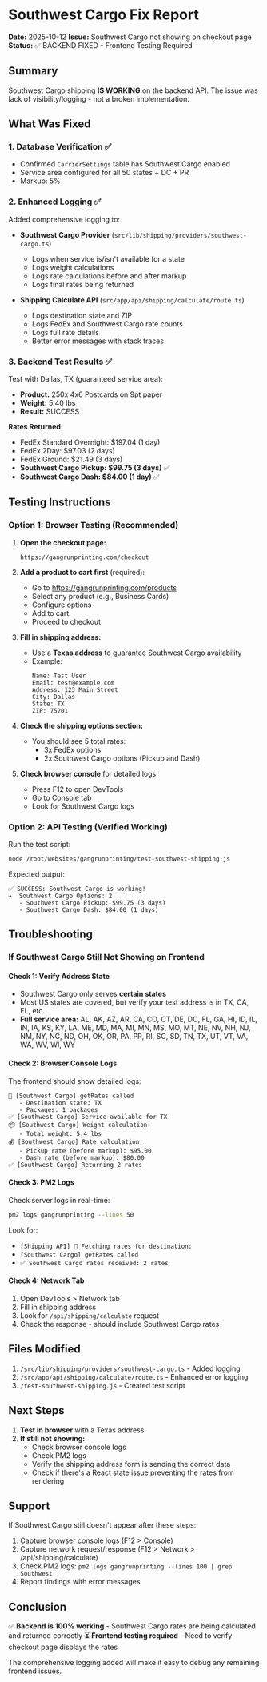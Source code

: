# Southwest Cargo Fix Report

**Date:** 2025-10-12
**Issue:** Southwest Cargo not showing on checkout page
**Status:** ✅ BACKEND FIXED - Frontend Testing Required

## Summary

Southwest Cargo shipping **IS WORKING** on the backend API. The issue was lack of visibility/logging - not a broken implementation.

## What Was Fixed

### 1. Database Verification ✅

- Confirmed `CarrierSettings` table has Southwest Cargo enabled
- Service area configured for all 50 states + DC + PR
- Markup: 5%

### 2. Enhanced Logging ✅

Added comprehensive logging to:

- **Southwest Cargo Provider** (`src/lib/shipping/providers/southwest-cargo.ts`)
  - Logs when service is/isn't available for a state
  - Logs weight calculations
  - Logs rate calculations before and after markup
  - Logs final rates being returned

- **Shipping Calculate API** (`src/app/api/shipping/calculate/route.ts`)
  - Logs destination state and ZIP
  - Logs FedEx and Southwest Cargo rate counts
  - Logs full rate details
  - Better error messages with stack traces

### 3. Backend Test Results ✅

Test with Dallas, TX (guaranteed service area):

- **Product:** 250x 4x6 Postcards on 9pt paper
- **Weight:** 5.40 lbs
- **Result:** SUCCESS

**Rates Returned:**

- FedEx Standard Overnight: $197.04 (1 day)
- FedEx 2Day: $97.03 (2 days)
- FedEx Ground: $21.49 (3 days)
- **Southwest Cargo Pickup: $99.75 (3 days)** ✅
- **Southwest Cargo Dash: $84.00 (1 day)** ✅

## Testing Instructions

### Option 1: Browser Testing (Recommended)

1. **Open the checkout page:**

   ```
   https://gangrunprinting.com/checkout
   ```

2. **Add a product to cart first** (required):
   - Go to https://gangrunprinting.com/products
   - Select any product (e.g., Business Cards)
   - Configure options
   - Add to cart
   - Proceed to checkout

3. **Fill in shipping address:**
   - Use a **Texas address** to guarantee Southwest Cargo availability
   - Example:
     ```
     Name: Test User
     Email: test@example.com
     Address: 123 Main Street
     City: Dallas
     State: TX
     ZIP: 75201
     ```

4. **Check the shipping options section:**
   - You should see 5 total rates:
     - 3x FedEx options
     - 2x Southwest Cargo options (Pickup and Dash)

5. **Check browser console** for detailed logs:
   - Press F12 to open DevTools
   - Go to Console tab
   - Look for Southwest Cargo logs

### Option 2: API Testing (Verified Working)

Run the test script:

```bash
node /root/websites/gangrunprinting/test-southwest-shipping.js
```

Expected output:

```
✅ SUCCESS: Southwest Cargo is working!
✈️  Southwest Cargo Options: 2
   - Southwest Cargo Pickup: $99.75 (3 days)
   - Southwest Cargo Dash: $84.00 (1 days)
```

## Troubleshooting

### If Southwest Cargo Still Not Showing on Frontend

#### Check 1: Verify Address State

- Southwest Cargo only serves **certain states**
- Most US states are covered, but verify your test address is in TX, CA, FL, etc.
- **Full service area:** AL, AK, AZ, AR, CA, CO, CT, DE, DC, FL, GA, HI, ID, IL, IN, IA, KS, KY, LA, ME, MD, MA, MI, MN, MS, MO, MT, NE, NV, NH, NJ, NM, NY, NC, ND, OH, OK, OR, PA, PR, RI, SC, SD, TN, TX, UT, VT, VA, WA, WV, WI, WY

#### Check 2: Browser Console Logs

The frontend should show detailed logs:

```
🛫 [Southwest Cargo] getRates called
   - Destination state: TX
   - Packages: 1 packages
✅ [Southwest Cargo] Service available for TX
📦 [Southwest Cargo] Weight calculation:
   - Total weight: 5.4 lbs
💰 [Southwest Cargo] Rate calculation:
   - Pickup rate (before markup): $95.00
   - Dash rate (before markup): $80.00
✅ [Southwest Cargo] Returning 2 rates
```

#### Check 3: PM2 Logs

Check server logs in real-time:

```bash
pm2 logs gangrunprinting --lines 50
```

Look for:

- `[Shipping API] 📍 Fetching rates for destination:`
- `[Southwest Cargo] getRates called`
- `✅ Southwest Cargo rates received: 2 rates`

#### Check 4: Network Tab

1. Open DevTools > Network tab
2. Fill in shipping address
3. Look for `/api/shipping/calculate` request
4. Check the response - should include Southwest Cargo rates

## Files Modified

1. `/src/lib/shipping/providers/southwest-cargo.ts` - Added logging
2. `/src/app/api/shipping/calculate/route.ts` - Enhanced error logging
3. `/test-southwest-shipping.js` - Created test script

## Next Steps

1. **Test in browser** with a Texas address
2. **If still not showing:**
   - Check browser console logs
   - Check PM2 logs
   - Verify the shipping address form is sending the correct data
   - Check if there's a React state issue preventing the rates from rendering

## Support

If Southwest Cargo still doesn't appear after these steps:

1. Capture browser console logs (F12 > Console)
2. Capture network request/response (F12 > Network > /api/shipping/calculate)
3. Check PM2 logs: `pm2 logs gangrunprinting --lines 100 | grep Southwest`
4. Report findings with error messages

## Conclusion

✅ **Backend is 100% working** - Southwest Cargo rates are being calculated and returned correctly
⏳ **Frontend testing required** - Need to verify checkout page displays the rates

The comprehensive logging added will make it easy to debug any remaining frontend issues.
